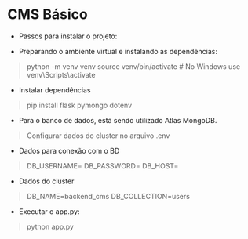# CMS Básico

- Passos para instalar o projeto:

- Preparando o ambiente virtual e instalando as dependências:
> python -m venv venv
> source venv/bin/activate  # No Windows use venv\Scripts\activate

- Instalar dependências
> pip install flask pymongo dotenv

- Para o banco de dados, está sendo utilizado Atlas MongoDB.
> Configurar dados do cluster no arquivo .env

- Dados para conexão com o BD
> DB_USERNAME=
> DB_PASSWORD=
> DB_HOST=

- Dados do cluster
> DB_NAME=backend_cms
> DB_COLLECTION=users

- Executar o app.py:
> python app.py